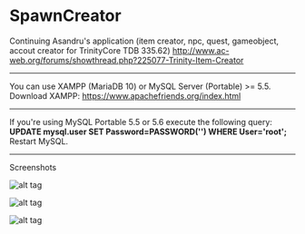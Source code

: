 # SpawnCreator
Continuing Asandru's application
(item creator, npc, quest, gameobject, accout creator for TrinityCore TDB 335.62)
http://www.ac-web.org/forums/showthread.php?225077-Trinity-Item-Creator  

_________________________________________________________________________________________

You can use XAMPP (MariaDB 10) or MySQL Server (Portable) >= 5.5.  
Download XAMPP: https://www.apachefriends.org/index.html  

_________________________________________________________________________________________

If you're using MySQL Portable 5.5 or 5.6 execute the following query:  
**UPDATE mysql.user SET Password=PASSWORD('') WHERE User='root';**  
Restart MySQL.

_________________________________________________________________________________________

Screenshots

![alt tag](https://s24.postimg.org/us9xcetol/image.png)

![alt tag](https://s8.postimg.org/axaqk0avp/image.png)

![alt tag](https://s22.postimg.org/lrr143jkx/image.png)
